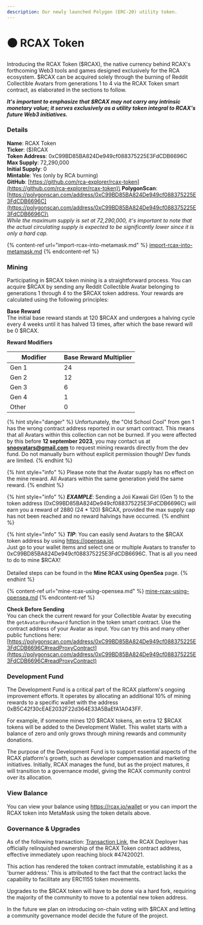 ```yaml
---
description: Our newly launched Polygon (ERC-20) utility token.
---
```


# 🟠 RCAX Token

Introducing the RCAX Token ($RCAX), the native currency behind RCAX's forthcoming Web3 tools and games designed exclusively for the RCA ecosystem. $RCAX can be acquired solely through the burning of Reddit Collectible Avatars from generations 1 to 4 via the RCAX Token smart contract, as elaborated in the sections to follow.

_**It's important to emphasize that $RCAX may not carry any intrinsic monetary value; it serves exclusively as a utility token integral to RCAX's future Web3 initiatives.**_

### Details

**Name**: RCAX Token\
**Ticker**: ($)RCAX\
**Token Address**: 0xC99BD85BA824De949cf088375225E3FdCDB6696C\
**Max Supply**: 72,290,000\
**Initial Supply**: 0\
**Mintable**: Yes (only by RCA burning)\
**GitHub**: [https://github.com/rca-explorer/rcax-token](https://github.com/rca-explorer/rcax-token)\
**PolygonScan**: [https://polygonscan.com/address/0xC99BD85BA824De949cf088375225E3FdCDB6696C](https://polygonscan.com/address/0xC99BD85BA824De949cf088375225E3FdCDB6696C)\
\
_While the maximum supply is set at 72,290,000, it's important to note that the actual circulating supply is expected to be significantly lower since it is only a hard cap._

{% content-ref url="import-rcax-into-metamask.md" %}
[import-rcax-into-metamask.md](import-rcax-into-metamask.md)
{% endcontent-ref %}

### Mining

Participating in $RCAX token mining is a straightforward process. You can acquire $RCAX by sending any Reddit Collectible Avatar belonging to generations 1 through 4 to the $RCAX token address. Your rewards are calculated using the following principles:

**Base Reward** \
The initial base reward stands at 120 $RCAX and undergoes a halving cycle every 4 weeks until it has halved 13 times, after which the base reward will be 0 $RCAX.

**Reward Modifiers**

<table><thead><tr><th width="127">Modifier</th><th>Base Reward Multiplier</th></tr></thead><tbody><tr><td>Gen 1</td><td>24</td></tr><tr><td>Gen 2</td><td>12</td></tr><tr><td>Gen 3</td><td>6</td></tr><tr><td>Gen 4</td><td>1</td></tr><tr><td>Other</td><td>0</td></tr></tbody></table>

{% hint style="danger" %}
Unfortunately, the "Old School Cool" from gen 1 has the wrong contract address reported in our smart contract. This means that all Avatars within this collection can not be burned. If you were affected by this before **12 september 2023**, you may contact us at **snoovatars@gmail.com** to request mining rewards directly from the dev fund. Do not manually burn without explicit permission though! Dev funds are limited.
{% endhint %}

{% hint style="info" %}
Please note that the Avatar supply has no effect on the mine reward. All Avatars within the same generation yield the same reward.
{% endhint %}

{% hint style="info" %}
_**EXAMPLE**_: Sending a Joii Kawaii Girl (Gen 1) to the token address (0xC99BD85BA824De949cf088375225E3FdCDB6696C) will earn you a reward of 2880 (24 \* 120) $RCAX, provided the max supply cap has not been reached and no reward halvings have occurred.
{% endhint %}

{% hint style="info" %}
_**TIP**_: You can easily send Avatars to the $RCAX token address by using https://opensea.io\
\
Just go to your wallet items and select one or multiple Avatars to transfer to 0xC99BD85BA824De949cf088375225E3FdCDB6696C. That is all you need to do to mine $RCAX!\
\
Detailed steps can be found in the **Mine RCAX using OpenSea** page.
{% endhint %}

{% content-ref url="mine-rcax-using-opensea.md" %}
[mine-rcax-using-opensea.md](mine-rcax-using-opensea.md)
{% endcontent-ref %}

**Check Before Sending**\
You can check the current reward for your Collectible Avatar by executing the `getAvatarBurnReward` function in the token smart contract. Use the contract address of your Avatar as input. You can try this and many other public functions here: [https://polygonscan.com/address/0xC99BD85BA824De949cf088375225E3FdCDB6696C#readProxyContract](https://polygonscan.com/address/0xC99BD85BA824De949cf088375225E3FdCDB6696C#readProxyContract)

### Development Fund

The Development Fund is a critical part of the RCAX platform's ongoing improvement efforts. It operates by allocating an additional 10% of mining rewards to a specific wallet with the address 0xB5C42f30cEAE2032F22d364E33A5BaEfA1A043FF.

For example, if someone mines 120 $RCAX tokens, an extra 12 $RCAX tokens will be added to the Development Wallet. This wallet starts with a balance of zero and only grows through mining rewards and community donations.

The purpose of the Development Fund is to support essential aspects of the RCAX platform's growth, such as developer compensation and marketing initiatives. Initially, RCAX manages the fund, but as the project matures, it will transition to a governance model, giving the RCAX community control over its allocation.

### View Balance

You can view your balance using https://rcax.io/wallet or you can import the RCAX token into MetaMask using the token details above.

### Governance & Upgrades

As of the following transaction: [Transaction Link](https://polygonscan.com/tx/0x7b5c2bd2e220dbee415ab23beb1b153232646ed643c71c441a220fb1decd7adc), the RCAX Deployer has officially relinquished ownership of the RCAX Token contract address, effective immediately upon reaching block #47420021.

This action has rendered the token contract immutable, establishing it as a 'burner address.' This is attributed to the fact that the contract lacks the capability to facilitate any ERC1155 token movements.

Upgrades to the $RCAX token will have to be done via a hard fork, requiring the majority of the community to move to a potential new token address.

In the future we plan on introducing on-chain voting with $RCAX and letting a community governance model decide the future of the project.
